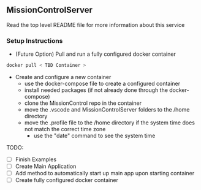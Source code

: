 ## MissionControlServer<a name="SERVER"></a> ##

Read the top level README file for more information about this service

### Setup Instructions ###

- (Future Option) Pull and run a fully configured docker container

```bash
docker pull < TBD Container >
```


- Create and configure a new container
    - use the docker-compose file to create a configured container
    - install needed packages (if not already done through the docker-compose)
    - clone the MissionControl repo in the container
    - move the .vscode and MissionControlServer folders to the /home directory
    - move the .profile file to the /home directory if the system time does not match the correct time zone
        - use the "date" command to see the system time



TODO:
- [ ] Finish Examples
- [ ] Create Main Application
- [ ] Add method to automatically start up main app upon starting container
- [ ] Create fully configured docker container
